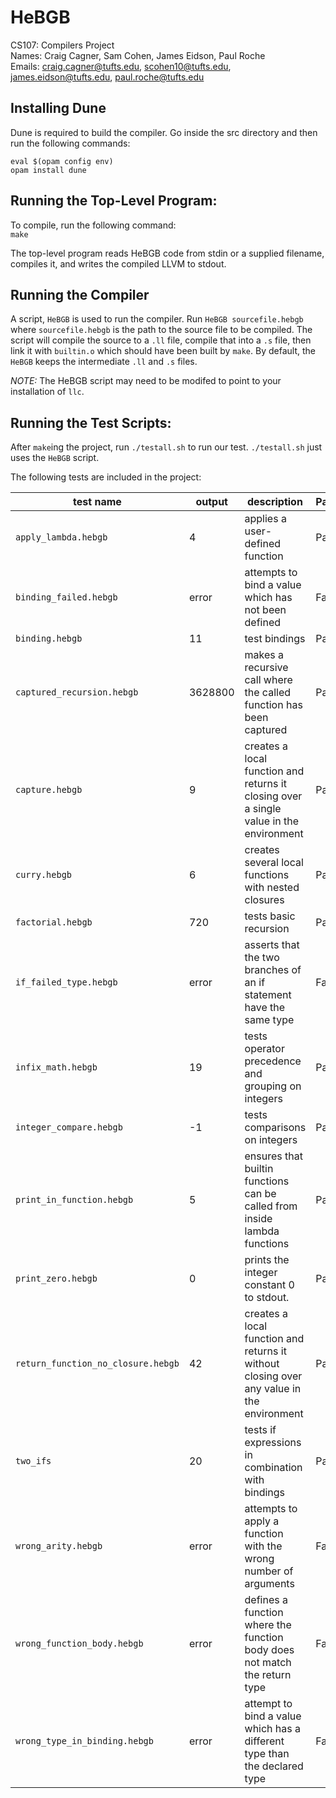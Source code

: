 # HeBGB

CS107: Compilers Project <br>
Names: Craig Cagner, Sam Cohen, James Eidson, Paul Roche <br>
Emails: craig.cagner@tufts.edu, scohen10@tufts.edu, james.eidson@tufts.edu, paul.roche@tufts.edu <br>

## Installing Dune

Dune is required to build the compiler.
Go inside the src directory and then run the following commands:

`eval $(opam config env)` <br>
`opam install dune`

## Running the Top-Level Program:

To compile, run the following command: <br>
`make`<br>

The top-level program reads HeBGB code from stdin or a supplied filename, compiles it, and writes the compiled LLVM to stdout.

## Running the Compiler

A script, `HeBGB` is used to run the compiler. Run `HeBGB sourcefile.hebgb` where `sourcefile.hebgb` is the path to the source file to be compiled. The script will compile the source to a `.ll` file, compile that into a `.s` file, then link it with `builtin.o` which should have been built by `make`. By default, the `HeBGB` keeps the intermediate `.ll` and `.s` files.

*NOTE:*
The HeBGB script may need to be modifed to point to your installation of `llc`.

## Running the Test Scripts:

After `make`ing the project, run `./testall.sh` to run our test. `./testall.sh` just
uses the `HeBGB` script.

The following tests are included in the project:

| test name                          | output  | description                                                                               | Pass/Fail |
|------------------------------------|---------|-------------------------------------------------------------------------------------------|-----------|
| `apply_lambda.hebgb`               | 4       | applies a user-defined function                                                           | Pass      |
| `binding_failed.hebgb`             | error   | attempts to bind a value which has not been defined                                       | Fail      |
| `binding.hebgb`                    | 11      | test bindings                                                                             | Pass      |
| `captured_recursion.hebgb`         | 3628800 | makes a recursive call where the called function has been captured                        | Pass      |
| `capture.hebgb`                    | 9       | creates a local function and returns it closing over a single value in the environment    | Pass      |
| `curry.hebgb`                      | 6       | creates several local functions with nested closures                                      | Pass      |
| `factorial.hebgb`                  | 720     | tests basic recursion                                                                     | Pass      |
| `if_failed_type.hebgb`             | error   | asserts that the two branches of an if statement have the same type                       | Fail      |
| `infix_math.hebgb`                 | 19      | tests operator precedence and grouping on integers                                        | Pass      |
| `integer_compare.hebgb`            | -1      | tests comparisons on integers                                                             | Pass      |
| `print_in_function.hebgb`          | 5       | ensures that builtin functions can be called from inside lambda functions                 | Pass      |
| `print_zero.hebgb`                 | 0       | prints the integer constant 0 to stdout.                                                  | Pass      |
| `return_function_no_closure.hebgb` | 42      | creates a local function and returns it without closing over any value in the environment | Pass      |
| `two_ifs`                          | 20      | tests if expressions in combination with bindings                                         | Pass      |
| `wrong_arity.hebgb`                | error   | attempts to apply a function with the wrong number of arguments                           | Fail      |
| `wrong_function_body.hebgb`        | error   | defines a function where the function body does not match the return type                 | Fail      |
| `wrong_type_in_binding.hebgb`      | error   | attempt to bind a value which has a different type than the declared type                 | Fail      |
